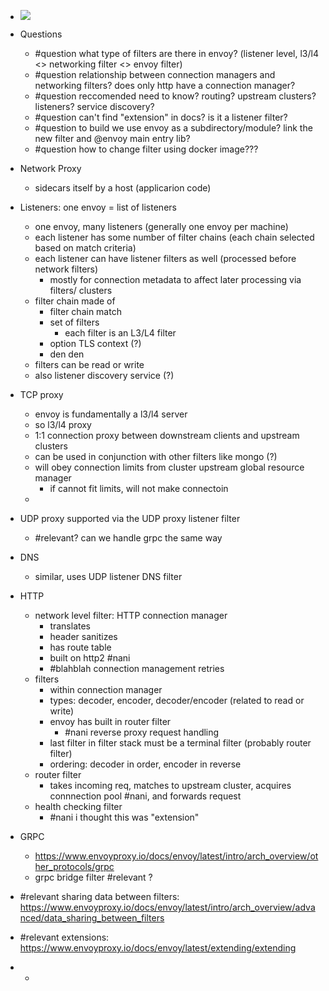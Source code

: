 - ![](https://firebasestorage.googleapis.com/v0/b/firescript-577a2.appspot.com/o/imgs%2Fapp%2Facsoc%2FNrhY5UB_qk.png?alt=media&token=4613ad3b-f05c-47d8-89bd-97bab57b5c5a)
- Questions 
    - #question what type of filters are there in envoy? (listener level, l3/l4 <> networking filter <> envoy filter)
    - #question relationship between connection managers and networking filters? does only http have a connection manager?
    - #question reccomended need to know? routing? upstream clusters?listeners? service discovery? <insert documentation index here>
    - #question can't find "extension" in docs? is it a listener filter?
    - #question to build we use envoy as a subdirectory/module? link the new filter and @envoy main entry lib?
    - #question how to change filter using docker image???
- Network Proxy
    - sidecars itself by a host (applicarion code)
- Listeners: one envoy = list of listeners
    - one envoy, many listeners (generally one envoy per machine)
    - each listener has some number of filter chains (each chain selected based on match criteria)
    - each listener can have listener filters as well (processed before network filters)
        - mostly for connection metadata to affect later processing via filters/ clusters
    - filter chain made of
        - filter chain match
        - set of filters
            - each filter is an L3/L4 filter
        - option TLS context (?)
        - den den
    - filters can be read or write
    - also listener discovery service (?)

- TCP proxy
    - envoy is fundamentally a l3/l4 server
    - so l3/l4 proxy
    - 1:1 connection proxy between downstream clients and upstream clusters
    - can be used in conjunction with other filters like mongo (?)
    - will obey connection limits from cluster upstream global resource manager
        - if cannot fit limits, will not make connectoin
    - <config reference>
- UDP proxy supported via the UDP proxy listener filter 
    - #relevant? can we handle grpc the same way
- DNS
    - similar, uses UDP listener DNS filter
- HTTP
    - network level filter: HTTP connection manager
        - translates
        - header sanitizes
        - has route table
        - built on http2 #nani
        - #blahblah connection management retries
    - filters
        - within connection manager
        - types: decoder, encoder, decoder/encoder (related to read or write)
        - envoy has built in router filter
            - #nani reverse proxy request handling
        - last filter in filter stack must be a terminal filter (probably router filter)
        - ordering: decoder in order, encoder in reverse
    - router filter
        - takes incoming req, matches to upstream cluster, acquires connnection pool #nani, and forwards request
    - health checking filter
        - #nani i thought this was "extension"
- GRPC
    - https://www.envoyproxy.io/docs/envoy/latest/intro/arch_overview/other_protocols/grpc
    - grpc bridge filter #relevant ?
- #relevant sharing data between filters: https://www.envoyproxy.io/docs/envoy/latest/intro/arch_overview/advanced/data_sharing_between_filters
- #relevant extensions: https://www.envoyproxy.io/docs/envoy/latest/extending/extending
- 
    - 
